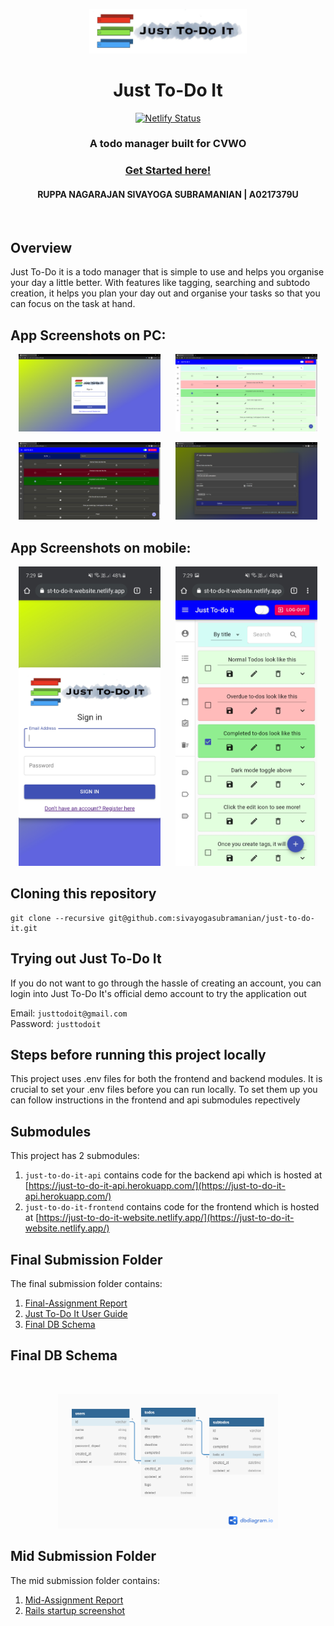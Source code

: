 <p align="center"><img width=50% src="./assets/logo.png"/></p>

<h1 align="center">Just To-Do It</h1>

<div align="center">

[![Netlify Status](https://api.netlify.com/api/v1/badges/9514b006-1e01-472a-9101-7141f12a9f1e/deploy-status)](https://app.netlify.com/sites/just-to-do-it-website/deploys)

</div>

<h3 align="center">A todo manager built for CVWO</h3>
<h3 align="center"><a href="https://just-to-do-it-website.netlify.app/">Get Started here!</a></h3>
<h4 align="center">RUPPA NAGARAJAN SIVAYOGA SUBRAMANIAN | A0217379U</h4>
<br/>

## Overview

Just To-Do it is a todo manager that is simple to use and helps you organise your day a little better. With features like tagging, searching and subtodo creation, it helps you plan your day out and organise your tasks so that you can focus on the task at hand.

## App Screenshots on PC:

<p align="center">
  <img width=45% src="./assets/login.png">
  &nbsp;&nbsp;&nbsp;&nbsp;
  <img width=45% src="./assets/home.png">
</p>
<p align="center">
  <img width=45% src="./assets/homed.png">
  &nbsp;&nbsp;&nbsp;&nbsp;
  <img width=45% src="./assets/editd.png">
</p>

## App Screenshots on mobile:

<p align="center">
  <img width=45% src="./assets/loginm.jpg">
  &nbsp;&nbsp;&nbsp;&nbsp;
  <img width=45% src="./assets/homem.jpg">
</p>

## Cloning this repository

```git
git clone --recursive git@github.com:sivayogasubramanian/just-to-do-it.git
```

## Trying out Just To-Do It

If you do not want to go through the hassle of creating an account, you can login into Just To-Do It's official demo account to try the application out

Email: `justtodoit@gmail.com`\
Password: `justtodoit`

## Steps before running this project locally

This project uses .env files for both the frontend and backend modules. It is crucial to set your .env files before you can run locally. To set them up you can follow instructions in the frontend and api submodules repectively

## Submodules

This project has 2 submodules:

1. `just-to-do-it-api` contains code for the backend api which is hosted at [https://just-to-do-it-api.herokuapp.com/](https://just-to-do-it-api.herokuapp.com/)
2. `just-to-do-it-frontend` contains code for the frontend which is hosted at [https://just-to-do-it-website.netlify.app/](https://just-to-do-it-website.netlify.app/)

## Final Submission Folder

The final submission folder contains:

1. [Final-Assignment Report](./final-assignment-submission/final-submission-report.pdf)
2. [Just To-Do It User Guide](./final-assignment-submission/just-to-do-it-user-guide.pdf)
3. [Final DB Schema](./final-assignment-submission/final-db-schema.pdf)

## Final DB Schema

<br/>
<p align="center"><img width=70% src="./final-assignment-submission/final-db-schema.png" /></p>

## Mid Submission Folder

The mid submission folder contains:

1. [Mid-Assignment Report](./mid-assignment-submission/mid-submission-report.pdf)
2. [Rails startup screenshot](./mid-assignment-submission/rails-default-startup-screen.png)
